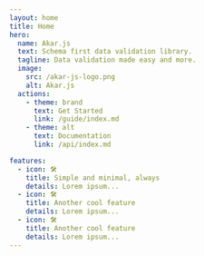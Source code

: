 ```yaml
---
layout: home
title: Home
hero:
  name: Akar.js
  text: Schema first data validation library.
  tagline: Data validation made easy and more.
  image:
    src: /akar-js-logo.png
    alt: Akar.js
  actions:
    - theme: brand
      text: Get Started
      link: /guide/index.md
    - theme: alt
      text: Documentation
      link: /api/index.md

features:
  - icon: 🛠️
    title: Simple and minimal, always
    details: Lorem ipsum...
  - icon: 🛠️
    title: Another cool feature
    details: Lorem ipsum...
  - icon: 🛠️
    title: Another cool feature
    details: Lorem ipsum...
---
```

